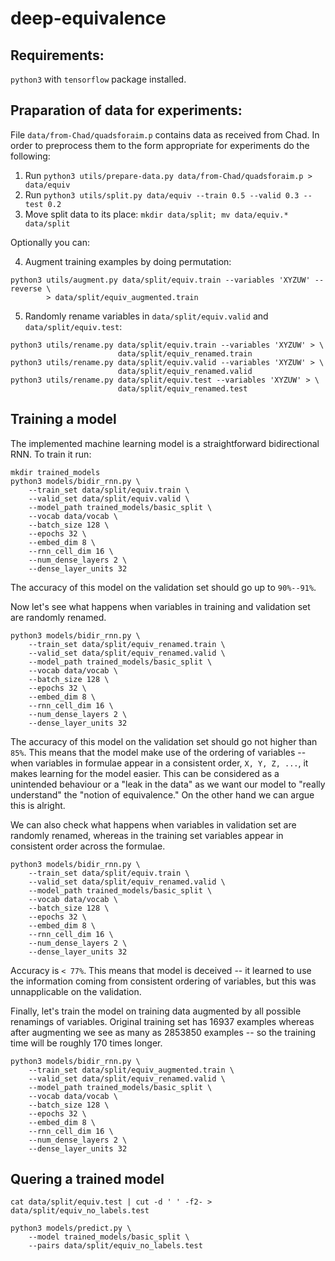 # deep-equivalence

## Requirements:
`python3` with `tensorflow` package installed.

## Praparation of data for experiments:

File `data/from-Chad/quadsforaim.p` contains data as received from Chad. In order
to preprocess them to the form appropriate for experiments do the following:
1. Run `python3 utils/prepare-data.py data/from-Chad/quadsforaim.p > data/equiv`
2. Run `python3 utils/split.py data/equiv --train 0.5 --valid 0.3 --test 0.2`
3. Move split data to its place: `mkdir data/split; mv data/equiv.* data/split`

Optionally you can:

4. Augment training examples by doing permutation:
```
python3 utils/augment.py data/split/equiv.train --variables 'XYZUW' --reverse \
		> data/split/equiv_augmented.train
```
5. Randomly rename variables in `data/split/equiv.valid` and
   `data/split/equiv.test`:
```
python3 utils/rename.py data/split/equiv.train --variables 'XYZUW' > \
						data/split/equiv_renamed.train
python3 utils/rename.py data/split/equiv.valid --variables 'XYZUW' > \
						data/split/equiv_renamed.valid
python3 utils/rename.py data/split/equiv.test --variables 'XYZUW' > \
						data/split/equiv_renamed.test
```

## Training a model

The implemented machine learning model is a straightforward bidirectional RNN.
To train it run:
```
mkdir trained_models
python3 models/bidir_rnn.py \
	--train_set data/split/equiv.train \
	--valid_set data/split/equiv.valid \
	--model_path trained_models/basic_split \
	--vocab data/vocab \
	--batch_size 128 \
	--epochs 32 \
	--embed_dim 8 \
	--rnn_cell_dim 16 \
	--num_dense_layers 2 \
	--dense_layer_units 32
```
The accuracy of this model on the validation set should go up to `90%--91%`.

Now let's see what happens when variables in training and validation set are
randomly renamed.
```
python3 models/bidir_rnn.py \
	--train_set data/split/equiv_renamed.train \
	--valid_set data/split/equiv_renamed.valid \
	--model_path trained_models/basic_split \
	--vocab data/vocab \
	--batch_size 128 \
	--epochs 32 \
	--embed_dim 8 \
	--rnn_cell_dim 16 \
	--num_dense_layers 2 \
	--dense_layer_units 32
```
The accuracy of this model on the validation set should go not higher than `85%`.
This means that the model make use of the ordering of variables -- when variables
in formulae appear in a consistent order, `X, Y, Z, ...`, it makes learning for
the model easier. This can be considered as a unintended behaviour or a "leak
in the data" as we want our model to "really understand" the "notion of
equivalence." On the other hand we can argue this is alright.

We can also check what happens when variables in validation set are randomly
renamed, whereas in the training set variables appear in consistent order across
the formulae.
```
python3 models/bidir_rnn.py \
	--train_set data/split/equiv.train \
	--valid_set data/split/equiv_renamed.valid \
	--model_path trained_models/basic_split \
	--vocab data/vocab \
	--batch_size 128 \
	--epochs 32 \
	--embed_dim 8 \
	--rnn_cell_dim 16 \
	--num_dense_layers 2 \
	--dense_layer_units 32
```
Accuracy is `< 77%`. This means that model is deceived -- it learned to use the
information coming from consistent ordering of variables, but this was
unnapplicable on the validation.

Finally, let's train the model on training data augmented by all possible
renamings of variables. Original training set has 16937 examples whereas after
augmenting we see as many as 2853850 examples -- so the training time will be
roughly 170 times longer.

```
python3 models/bidir_rnn.py \
	--train_set data/split/equiv_augmented.train \
	--valid_set data/split/equiv_renamed.valid \
	--model_path trained_models/basic_split \
	--vocab data/vocab \
	--batch_size 128 \
	--epochs 32 \
	--embed_dim 8 \
	--rnn_cell_dim 16 \
	--num_dense_layers 2 \
	--dense_layer_units 32
```


## Quering a trained model

```
cat data/split/equiv.test | cut -d ' ' -f2- > data/split/equiv_no_labels.test
```

```
python3 models/predict.py \
	--model trained_models/basic_split \
	--pairs data/split/equiv_no_labels.test
```
